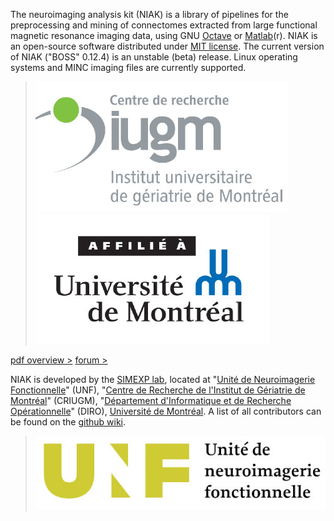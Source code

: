 The neuroimaging analysis kit (NIAK) is a library of pipelines for the preprocessing and mining of connectomes extracted from large functional magnetic resonance imaging data, using GNU [Octave](http://www.gnu.org/software/octave/) or [Matlab](http://www.mathworks.com/)(r). NIAK is an open-source software distributed under [MIT license](http://opensource.org/licenses/MIT). The current version of NIAK ("BOSS" 0.12.4) is an unstable (beta) release. Linux operating systems and MINC imaging files are currently supported. 
> ![CRIUGM](https://raw.githubusercontent.com/SIMEXP/niak_manual/master/website/logo_criugm.jpg)
> ![UdM](https://raw.githubusercontent.com/SIMEXP/niak_manual/master/website/logo_udm.jpg)

[pdf overview >](https://niak.googlecode.com/svn/user_guide/user_guide_0.6.5c/niak_user.pdf) [forum >](http://www.nitrc.org/forum/forum.php?forum_id=1821)

NIAK is developed by the [SIMEXP lab](http://simexp-lab.org), located at "[Unité de Neuroimagerie Fonctionnelle](http://www.unf-montreal.ca/)" (UNF), "[Centre de Recherche de l'Institut de Gériatrie de Montréal](http://www.criugm.qc.ca/)" (CRIUGM), "[Département d'Informatique et de Recherche Opérationnelle](http://www.iro.umontreal.ca/)" (DIRO), [Université de Montréal](http://www.umontreal.ca/). A list of all contributors can be found on the [github wiki](https://github.com/SIMEXP/niak/wiki/NIAK-contributors).
> ![UNF](https://raw.githubusercontent.com/SIMEXP/niak_manual/master/website/logo_unf.jpg)

